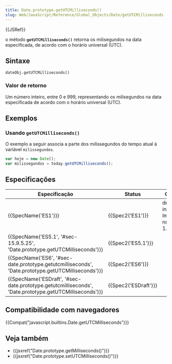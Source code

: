 ```yaml
---
title: Date.prototype.getUTCMilliseconds()
slug: Web/JavaScript/Reference/Global_Objects/Date/getUTCMilliseconds
---
```

{{JSRef}}

o método **`getUTCMilliseconds()`** retorna os milisegundos na data especificada, de acordo com o horário universal (UTC).

## Sintaxe

```
dateObj.getUTCMilliseconds()
```

### Valor de retorno

Um número inteiro, entre 0 e 999, representando os milisegundos na data especificada de acordo com o horário universal (UTC).

## Exemplos

### Usando `getUTCMilliseconds()`

O exemplo a seguir associa a parte dos milissegundos do tempo atual à variável `milissegundos`.

```js
var hoje = new Date();
var milissegundos = today.getUTCMilliseconds();
```

## Especificações

| Especificação                                                                                                                            | Status                       | Comentário                                         |
| ---------------------------------------------------------------------------------------------------------------------------------------- | ---------------------------- | -------------------------------------------------- |
| {{SpecName('ES1')}}                                                                                                                 | {{Spec2('ES1')}}         | definição inicial. Implementado no JavaScript 1.3. |
| {{SpecName('ES5.1', '#sec-15.9.5.25', 'Date.prototype.getUTCMilliseconds')}}                                     | {{Spec2('ES5.1')}}     |                                                    |
| {{SpecName('ES6', '#sec-date.prototype.getutcmilliseconds', 'Date.prototype.getUTCMilliseconds')}}     | {{Spec2('ES6')}}         |                                                    |
| {{SpecName('ESDraft', '#sec-date.prototype.getutcmilliseconds', 'Date.prototype.getUTCMilliseconds')}} | {{Spec2('ESDraft')}} |                                                    |

## Compatibilidade com navegadores

{{Compat("javascript.builtins.Date.getUTCMilliseconds")}}

## Veja também

- {{jsxref("Date.prototype.getMilliseconds()")}}
- {{jsxref("Date.prototype.setUTCMilliseconds()")}}
